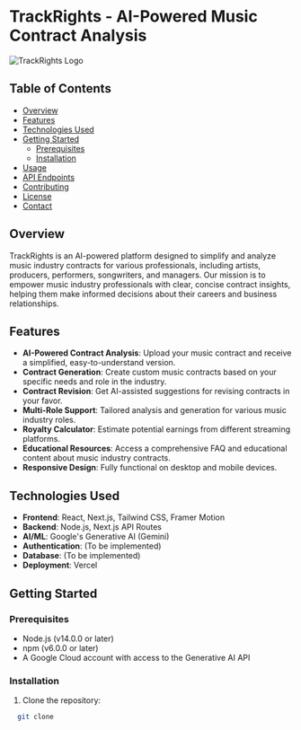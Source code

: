 # TrackRights - AI-Powered Music Contract Analysis

![TrackRights Logo](https://trackrights.com/logo.png)

## Table of Contents
- [Overview](#overview)
- [Features](#features)
- [Technologies Used](#technologies-used)
- [Getting Started](#getting-started)
  - [Prerequisites](#prerequisites)
  - [Installation](#installation)
- [Usage](#usage)
- [API Endpoints](#api-endpoints)
- [Contributing](#contributing)
- [License](#license)
- [Contact](#contact)

## Overview

TrackRights is an AI-powered platform designed to simplify and analyze music industry contracts for various professionals, including artists, producers, performers, songwriters, and managers. Our mission is to empower music industry professionals with clear, concise contract insights, helping them make informed decisions about their careers and business relationships.

## Features

- **AI-Powered Contract Analysis**: Upload your music contract and receive a simplified, easy-to-understand version.
- **Contract Generation**: Create custom music contracts based on your specific needs and role in the industry.
- **Contract Revision**: Get AI-assisted suggestions for revising contracts in your favor.
- **Multi-Role Support**: Tailored analysis and generation for various music industry roles.
- **Royalty Calculator**: Estimate potential earnings from different streaming platforms.
- **Educational Resources**: Access a comprehensive FAQ and educational content about music industry contracts.
- **Responsive Design**: Fully functional on desktop and mobile devices.

## Technologies Used

- **Frontend**: React, Next.js, Tailwind CSS, Framer Motion
- **Backend**: Node.js, Next.js API Routes
- **AI/ML**: Google's Generative AI (Gemini)
- **Authentication**: (To be implemented)
- **Database**: (To be implemented)
- **Deployment**: Vercel

## Getting Started

### Prerequisites

- Node.js (v14.0.0 or later)
- npm (v6.0.0 or later)
- A Google Cloud account with access to the Generative AI API

### Installation

1. Clone the repository:

```bash
  git clone 
```
